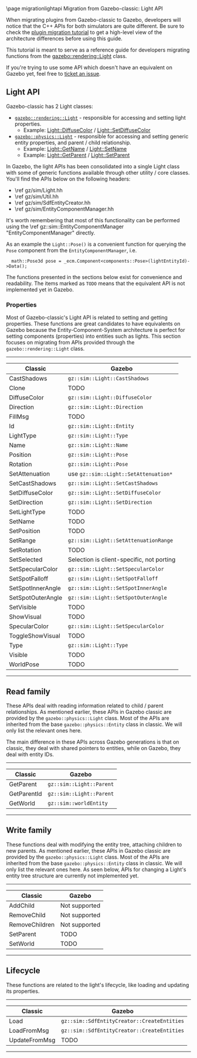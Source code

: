 \page migrationlightapi Migration from Gazebo-classic: Light API

When migrating plugins from Gazebo-classic to Gazebo, developers will
notice that the C++ APIs for both simulators are quite different. Be sure to
check the [plugin migration tutorial](migrationplugins.html) to get a high-level
view of the architecture differences before using this guide.

This tutorial is meant to serve as a reference guide for developers migrating
functions from the
[gazebo::rendering::Light](http://osrf-distributions.s3.amazonaws.com/gazebo/api/11.0.0/rendering_1_1Light.html)
class.

If you're trying to use some API which doesn't have an equivalent on Gazebo
yet, feel free to
[ticket an issue](https://github.com/gazebosim/gz-sim/issues/).

## Light API

Gazebo-classic has 2 Light classes:
* [`gazebo::rendering::Light`](http://osrf-distributions.s3.amazonaws.com/gazebo/api/11.0.0/classgazebo_1_1rendering_1_1Light.html) - responsible for accessing and setting light properties.
    * Example: [Light::DiffuseColor](http://osrf-distributions.s3.amazonaws.com/gazebo/api/11.0.0/classgazebo_1_1rendering_1_1Light.html#a0deb81873bee2c7bc883a10c373501d0) / [Light::SetDiffuseColor](http://osrf-distributions.s3.amazonaws.com/gazebo/api/11.0.0/classgazebo_1_1rendering_1_1Light.html#a9208ba6d4cb8e0972e046e735dc26976)
* [`gazebo::physics::Light`](http://osrf-distributions.s3.amazonaws.com/gazebo/api/11.0.0/classgazebo_1_1physics_1_1Light.html) - responsible for accessing and setting generic entity properties, and parent / child relationship.
    * Example: [Light::GetName](http://osrf-distributions.s3.amazonaws.com/gazebo/api/11.0.0/classgazebo_1_1physics_1_1Base.html#a9a98946a64f3893b085f650932c9dfee) / [Light::SetName](http://osrf-distributions.s3.amazonaws.com/gazebo/api/11.0.0/classgazebo_1_1physics_1_1Entity.html#a5d74ac4d7a230aed1ab4b11933b16e92)
    * Example: [Light::GetParent](http://osrf-distributions.s3.amazonaws.com/gazebo/api/11.0.0/classgazebo_1_1physics_1_1Base.html#af87578478aeeb2b176de010d1d639fd9) / [Light::SetParent](http://osrf-distributions.s3.amazonaws.com/gazebo/api/11.0.0/classgazebo_1_1physics_1_1Base.html#a736efe8278da4ecb1640100a2857756f)

In Gazebo, the light APIs has been consolidated into a single Light class with
some of generic functions available through other utility / core classes.
You'll find the APIs below on the following headers:

* \ref gz/sim/Light.hh
* \ref gz/sim/Util.hh
* \ref gz/sim/SdfEntityCreator.hh
* \ref gz/sim/EntityComponentManager.hh

It's worth remembering that most of this functionality can be performed using
the \ref gz::sim::EntityComponentManager "EntityComponentManager" directly.

As an example the `Light::Pose()` is a convenient function for querying the `Pose` component from the `EntityComponentManager`, i.e.

```
  math::Pose3d pose = _ecm.Component<components::Pose>(lightEntityId)->Data();
```

The functions presented in the sections below exist for convenience and
readability. The items marked as `TODO` means that the equivalent API is not
implemented yet in Gazebo.

### Properties

Most of Gazebo-classic's Light API is related to setting
and getting properties. These functions are great candidates to have
equivalents on Gazebo because the Entity-Component-System architecture is
perfect for setting components (properties) into entities such as lights.
This section focuses on migrating from APIs provided through the
`gazebo::rendering::Light` class.

---

Classic | Gazebo
-- | --
CastShadows | `gz::sim::Light::CastShadows`
Clone | TODO
DiffuseColor | `gz::sim::Light::DiffuseColor`
Direction | `gz::sim::Light::Direction`
FillMsg | TODO
Id | `gz::sim::Light::Entity`
LightType | `gz::sim::Light::Type`
Name | `gz::sim::Light::Name`
Position | `gz::sim::Light::Pose`
Rotation | `gz::sim::Light::Pose`
SetAttenuation | use `gz::sim::Light::SetAttenuation*`
SetCastShadows | `gz::sim::Light::SetCastShadows`
SetDiffuseColor | `gz::sim::Light::SetDiffuseColor`
SetDirection | `gz::sim::Light::SetDirection`
SetLightType | TODO
SetName | TODO
SetPosition | TODO
SetRange | `gz::sim::Light::SetAttenuationRange`
SetRotation | TODO
SetSelected |  Selection is client-specific, not porting
SetSpecularColor | `gz::sim::Light::SetSpecularColor`
SetSpotFalloff | `gz::sim::Light::SetSpotFalloff`
SetSpotInnerAngle | `gz::sim::Light::SetSpotInnerAngle`
SetSpotOuterAngle | `gz::sim::Light::SetSpotOuterAngle`
SetVisible | TODO
ShowVisual | TODO
SpecularColor | `gz::sim::Light::SetSpecularColor`
ToggleShowVisual | TODO
Type | `gz::sim::Light::Type`
Visible | TODO
WorldPose | TODO
---


## Read family

These APIs deal with reading information related to child / parent
relationships. As mentioned earlier, these APIs in Gazebo
classic are provided by the `gazebo::physics::Light` class. Most of the
APIs are inherited from the base `gazebo::physics::Entity` class in classic.
We will only list the relevant ones here.

The main difference in these APIs across Gazebo generations is that
on classic, they deal with shared pointers to entities, while on Gazebo,
they deal with entity IDs.

---

Classic | Gazebo
-- | --
GetParent | `gz::sim::Light::Parent`
GetParentId | `gz::sim::Light::Parent`
GetWorld | `gz::sim::worldEntity`

---

## Write family

These functions deal with modifying the entity tree, attaching children to new
parents. As mentioned earlier, these APIs in Gazebo classic are provided by the
`gazebo::physics::Light` class. Most of the APIs are inherited from the base
`gazebo::physics::Entity` class in classic. We will only list the relevant ones
here. As seen below, APIs for changing a Light's entity tree structure are
currently not implemented yet.

---

Classic | Gazebo
-- | --
AddChild | Not supported
RemoveChild | Not supported
RemoveChildren | Not supported
SetParent | TODO
SetWorld | TODO

---

## Lifecycle

These functions are related to the light's lifecycle, like loading and updating
its properties.

---

Classic | Gazebo
-- | --
Load | `gz::sim::SdfEntityCreator::CreateEntities`
LoadFromMsg | `gz::sim::SdfEntityCreator::CreateEntities`
UpdateFromMsg | TODO

---
